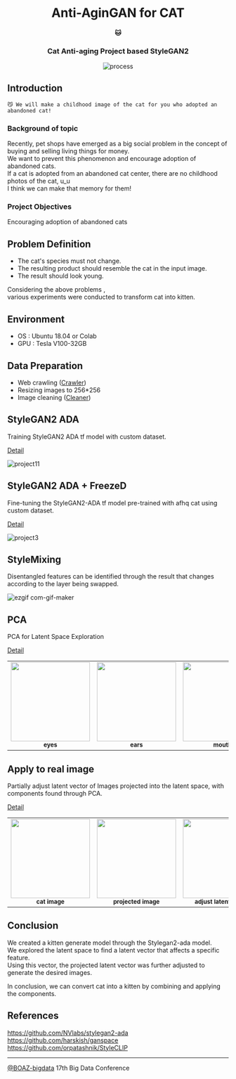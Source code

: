 <h1 align="center">Anti-AginGAN for CAT</h1>
<h4 align="center">🐱</h4>
<h3 align="center">Cat Anti-aging Project based StyleGAN2</h3>

<div align="center">

<!-- ![도식고화질2](https://user-images.githubusercontent.com/66217855/214388267-13037aec-666b-4627-8990-fc2df5d15ef2.gif) -->
![process](https://user-images.githubusercontent.com/42334717/214394920-db2f0543-080a-4f2e-9d7f-e73b941a2f9a.gif)

</div>

## Introduction
```
😼 We will make a childhood image of the cat for you who adopted an abandoned cat!
```  
### Background of topic
Recently, pet shops have emerged as a big social problem in the concept of buying and selling living things for money.  
We want to prevent this phenomenon and encourage adoption of abandoned cats.  
If a cat is adopted from an abandoned cat center, there are no childhood photos of the cat, u_u  
I think we can make that memory for them!  

### Project Objectives
Encouraging adoption of abandoned cats

## Problem Definition
- The cat's species must not change.
- The resulting product should resemble the cat in the input image.
- The result should look young.

Considering the above problems ,  
various experiments were conducted to transform cat into kitten.  

## Environment
- OS : Ubuntu 18.04 or Colab
- GPU : Tesla V100-32GB

## Data Preparation
- Web crawling ([Crawler](https://github.com/BOAZ-bigdata/17th_Conference_AntiAginGAN-for-Cat/tree/main/utils/crawler))  
- Resizing images to 256*256  
- Image cleaning ([Cleaner](https://github.com/BOAZ-bigdata/17th_Conference_AntiAginGAN-for-Cat/tree/main/utils/cleaner))  

## StyleGAN2 ADA
Training StyleGAN2 ADA tf model with custom dataset.   

[Detail](https://github.com/BOAZ-bigdata/17th_Conference_AntiAginGAN-for-Cat/blob/main/experiments/StyleGAN2-ADA.md)  

![project11](https://user-images.githubusercontent.com/102473690/212834598-93d5ced1-1bfb-4649-b62e-d16eb1752fbf.gif)  

## StyleGAN2 ADA + FreezeD
Fine-tuning the StyleGAN2-ADA tf model pre-trained with afhq cat using custom dataset.

[Detail](https://github.com/BOAZ-bigdata/17th_Conference_AntiAginGAN-for-Cat/blob/main/experiments/StyleGAN2-ADA-FreezeD.md)  

![project3](https://user-images.githubusercontent.com/66217855/211782316-3f30000d-1396-4e73-b0be-b2bec91a9d83.gif)  

## StyleMixing
Disentangled features can be identified through the result that changes according to the layer being swapped.

![ezgif com-gif-maker](https://user-images.githubusercontent.com/66217855/212104286-82cbe6d9-9118-4bc2-b43e-c61dc3b0a113.gif)  

## PCA
PCA for Latent Space Exploration  

[Detail](https://github.com/BOAZ-bigdata/17th_Conference_AntiAginGAN-for-Cat/blob/main/experiments/PCA.md)  

<table>
  <tr>
      <td align="center"><img src="https://user-images.githubusercontent.com/66217855/213487974-ce67fb70-deb2-4547-bad5-3f7fab89f6ca.gif" width="180" height="180"><br /><sub><b>eyes</b></sub></td>
      <td align="center"><img src="https://user-images.githubusercontent.com/66217855/213407569-9e2913b9-d0de-43e2-9829-34f5c46f7a22.gif" width="180" height="180"><br /><sub><b>ears</b></sub></td>
      <td align="center"><img src="https://user-images.githubusercontent.com/66217855/213407592-f1af0bb0-1048-4111-86c9-1c5e272953f2.gif" width="180" height="180"><br /><sub><b>mouth</b></sub></td>
      <td align="center"><img src="https://user-images.githubusercontent.com/66217855/213410488-d95a2a36-cc47-4c76-acb3-9aa71c328f03.gif" width="180" height="180"><br /><sub><b>face features</b></sub></td>
  </tr>
</table>

## Apply to real image
Partially adjust latent vector of Images projected into the latent space, with components found through PCA.  

[Detail](https://github.com/BOAZ-bigdata/17th_Conference_AntiAginGAN-for-Cat/blob/main/experiments/ApplytoRealImage.md)

<table>
  <tr>
      <td align="center"><img src="https://user-images.githubusercontent.com/66217855/213456137-46320d43-045d-4201-952f-79c779a81dbf.jpg" width="180" height="180"><br /><sub><b>cat image</b></sub></td>
      <td align="center"><img src="https://user-images.githubusercontent.com/66217855/213457118-3b9d70e5-aa27-4f7c-93e3-162df4933346.gif" width="180" height="180"><br /><sub><b>projected image</b></sub></td>
      <td align="center"><img src="https://user-images.githubusercontent.com/66217855/213464059-3d016d81-b972-4e50-aaf3-b3c6d5f971fe.gif" width="180" height="180"><br /><sub><b>adjust latent vector</b></sub></td>
  </tr>
</table>


## Conclusion
We created a kitten generate model through the Stylegan2-ada model.  
We explored the latent space to find a latent vector that affects a specific feature.  
Using this vector, the projected latent vector was further adjusted to generate the desired images.  

In conclusion, we can convert cat into a kitten by combining and applying the components.  

## References
https://github.com/NVlabs/stylegan2-ada  
https://github.com/harskish/ganspace  
https://github.com/orpatashnik/StyleCLIP   

---

[@BOAZ-bigdata](https://github.com/BOAZ-bigdata) 17th Big Data Conference
